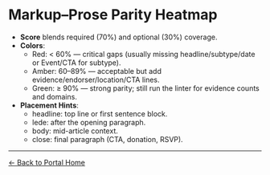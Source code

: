 # Markup–Prose Parity Heatmap

- **Score** blends required (70%) and optional (30%) coverage.
- **Colors**:
  - Red: < 60% — critical gaps (usually missing headline/subtype/date or Event/CTA for subtype).
  - Amber: 60–89% — acceptable but add evidence/endorser/location/CTA lines.
  - Green: ≥ 90% — strong parity; still run the linter for evidence counts and domains.
- **Placement Hints**:
  - headline: top line or first sentence block.
  - lede: after the opening paragraph.
  - body: mid-article context.
  - close: final paragraph (CTA, donation, RSVP).

---
[← Back to Portal Home](index.html)
